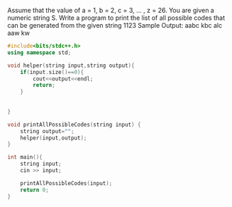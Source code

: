 
Assume that the value of a = 1, b = 2, c = 3, ... , z = 26. You are given a numeric string S. 
Write a program to print the list of all possible codes that can be generated from the given string
1123
Sample Output:
aabc
kbc
alc
aaw
kw

```cpp
#include<bits/stdc++.h>
using namespace std;

void helper(string input,string output){
    if(input.size()==0){
        cout<<output<<endl;
        return;
    }
    
    
}

void printAllPossibleCodes(string input) {
    string output="";
    helper(input,output);
}

int main(){
    string input;
    cin >> input;

    printAllPossibleCodes(input);
    return 0;
}
```
